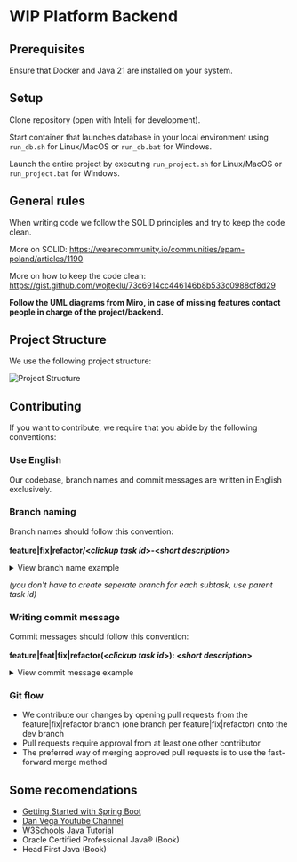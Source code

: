 # WIP Platform Backend

## Prerequisites

Ensure that Docker and Java 21 are installed on your system.

## Setup

Clone repository (open with Intelij for development).

Start container that launches database in your local environment using `run_db.sh` for Linux/MacOS or `run_db.bat` for Windows.

Launch the entire project by executing `run_project.sh` for Linux/MacOS or `run_project.bat` for Windows.

## General rules

When writing code we follow the SOLID principles and try to keep the code clean.

More on SOLID: https://wearecommunity.io/communities/epam-poland/articles/1190

More on how to keep the code clean: https://gist.github.com/wojteklu/73c6914cc446146b8b533c0988cf8d29

**Follow the UML diagrams from Miro, in case of missing features contact people in charge of the project/backend.**

## Project Structure

We use the following project structure:

![Project Structure](https://github.com/WIP-Work-In-Progress/wip-platform-be/assets/116646363/f7f273dc-9888-4580-8b4e-63e0ae42687b)

## Contributing
	
If you want to contribute, we require that you abide by the following conventions:

### Use English

Our codebase, branch names and commit messages are written in English exclusively.

### Branch naming

Branch names should follow this convention:<br><br>
**feature|fix|refactor/<*clickup task id*>-<*short description*>**

<details>
<summary>View branch name example</summary>

`feature/86bwy155h-email-password-authorization`
</details>

*(you don't have to create seperate branch for each subtask, use parent task id)*

### Writing commit message

Commit messages should follow this convention:<br><br>
**feature|feat|fix|refactor(<*clickup task id*>): <*short description*>**


<details>
<summary>View commit message example</summary>

`feature(86bwy155h): create and implement login handling`
</details>

### Git flow

- We contribute our changes by opening pull requests from the feature|fix|refactor branch (one branch per feature|fix|refactor) onto the dev branch
- Pull requests require approval from at least one other contributor
- The preferred way of merging approved pull requests is to use the fast-forward merge method

## Some recomendations 

- [Getting Started with Spring Boot](https://spring.io/guides/gs/rest-service)
- [Dan Vega Youtube Channel](https://www.youtube.com/@DanVega)
- [W3Schools Java Tutorial](https://www.w3schools.com/java/)
- Oracle Certified Professional Java® (Book)
- Head First Java (Book)
